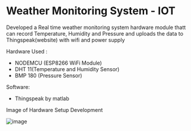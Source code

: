 # Weather Monitoring System - IOT
Developed a Real time weather monitoring system hardware module thatt can record Temperature, Humidity and Pressure and uploads the data to Thingspeak(website) with wifi and power supply

Hardware Used :
- NODEMCU (ESP8266 WiFi Module)
- DHT 11(Temperature and Humidity Sensor)
- BMP 180 (Pressure Sensor)
  
Software:
- Thingspeak by matlab


Image of Hardware Setup Development


![image](https://github.com/Asish45vishnu/Weather-Monitoring-System---IOT/assets/81902775/886cc901-bd8a-47f3-a4e9-4d8a51dc5a8b)
